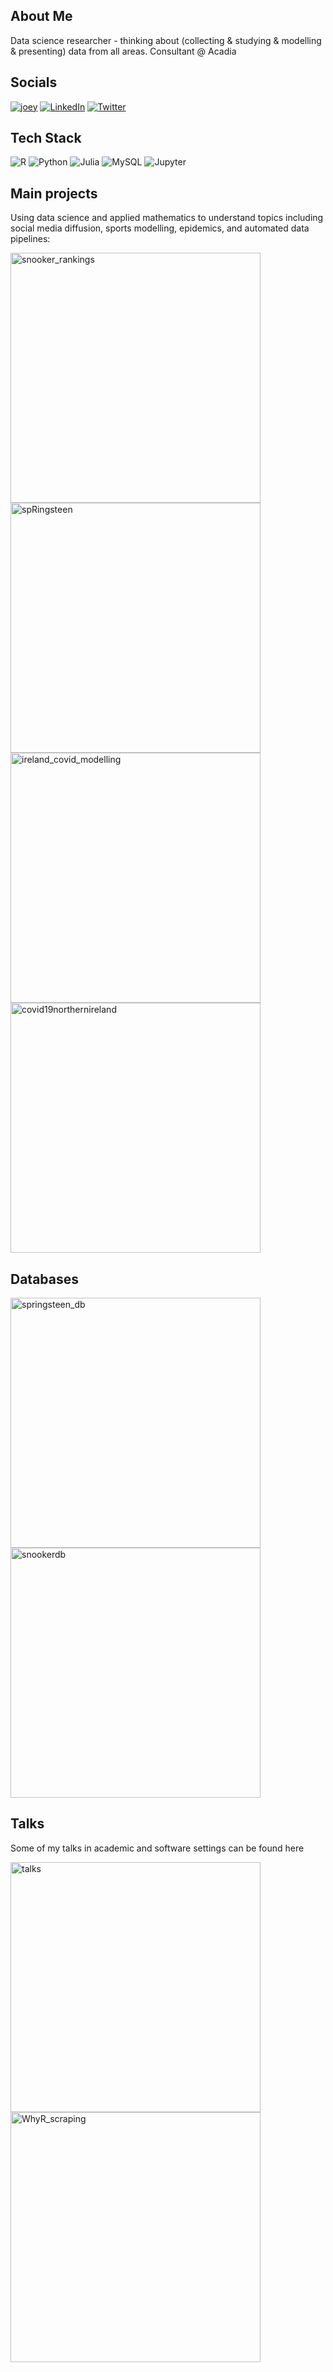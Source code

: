 ## About Me
Data science researcher - thinking about (collecting & studying & modelling & presenting) data from all areas. Consultant @ Acadia

## Socials
[![joey](https://img.shields.io/badge/website-000000?style=for-the-badge&logo=About.me&logoColor=white)](https://joeyobrien.ie)
[![LinkedIn](https://img.shields.io/badge/LinkedIn-0077B5?style=for-the-badge&logo=linkedin&logoColor=white)](https://linkedin.com/in/joeyobrien/)
[![Twitter](https://img.shields.io/badge/Twitter-1DA1F2?style=for-the-badge&logo=twitter&logoColor=white)](https://twitter.com/obrienj_) 

## Tech Stack
![R](https://img.shields.io/badge/r-%23276DC3.svg?style=for-the-badge&logo=r&logoColor=white) ![Python](https://img.shields.io/badge/python-3670A0?style=for-the-badge&logo=python&logoColor=ffdd54) 	![Julia](https://img.shields.io/badge/-Julia-9558B2?style=for-the-badge&logo=julia&logoColor=white) ![MySQL](https://img.shields.io/badge/mysql-%2300f.svg?style=for-the-badge&logo=mysql&logoColor=white) ![Jupyter](https://img.shields.io/badge/Jupyter-F37626.svg?&style=for-the-badge&logo=Jupyter&logoColor=white)

## Main projects
Using data science and applied mathematics to understand topics including social media diffusion, sports modelling, epidemics, and automated data pipelines:
<p align="left">
  <a href="https://github.com/obrienjoey/snooker_rankings"><img width="400" src="https://github-readme-stats.vercel.app/api/pin/?username=obrienjoey&repo=snooker_rankings&theme=react&bg_color=1F222E&title_color=F85D7F&icon_color=F8D866&hide_border=true&show_icons=false" alt="snooker_rankings"></a>
  <a href="https://github.com/obrienjoey/spRingsteen"><img width="400" src="https://github-readme-stats.vercel.app/api/pin/?username=obrienjoey&repo=spRingsteen&theme=react&bg_color=1F222E&title_color=F85D7F&icon_color=F8D866&hide_border=true&show_icons=false" alt="spRingsteen"></a>
  <a href="https://github.com/obrienjoey/ireland_covid_modelling"><img width="400" src="https://github-readme-stats.vercel.app/api/pin/?username=obrienjoey&repo=ireland_covid_modelling&theme=react&bg_color=1F222E&title_color=F85D7F&icon_color=F8D866&hide_border=true&show_icons=false" alt="ireland_covid_modelling"></a>
  <a href="https://github.com/obrienjoey/covid19northernireland"><img width="400" src="https://github-readme-stats.vercel.app/api/pin/?username=obrienjoey&repo=covid19northernireland&theme=react&bg_color=1F222E&title_color=F85D7F&icon_color=F8D866&hide_border=true&show_icons=false" alt="covid19northernireland"></a>
</p>

## Databases

<p align="left">
  <a href="https://github.com/obrienjoey/springsteen_db"><img width="400" src="https://github-readme-stats.vercel.app/api/pin/?username=obrienjoey&repo=springsteen_db&theme=react&bg_color=1F222E&title_color=F85D7F&icon_color=F8D866&hide_border=true&show_icons=false" alt="springsteen_db"></a>
  <a href="https://github.com/obrienjoey/snookerdb"><img width="400" src="https://github-readme-stats.vercel.app/api/pin/?username=obrienjoey&repo=snookerdb&theme=react&bg_color=1F222E&title_color=F85D7F&icon_color=F8D866&hide_border=true&show_icons=false" alt="snookerdb"></a>
</p>

## Talks
Some of my talks in academic and software settings can be found here
<p align="left">
  <a href="https://github.com/obrienjoey/talks"><img width="400" src="https://github-readme-stats.vercel.app/api/pin/?username=obrienjoey&repo=talks&theme=react&bg_color=1F222E&title_color=F85D7F&icon_color=F8D866&hide_border=true&show_icons=false" alt="talks"></a>
  <a href="https://github.com/obrienjoey/WhyR_scraping"><img width="400" src="https://github-readme-stats.vercel.app/api/pin/?username=obrienjoey&repo=WhyR_scraping&theme=react&bg_color=1F222E&title_color=F85D7F&icon_color=F8D866&hide_border=true&show_icons=false" alt="WhyR_scraping"></a>
</p>
